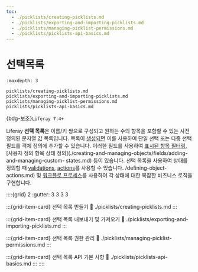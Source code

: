 ```yaml
---
toc:
  - ./picklists/creating-picklists.md
  - ./picklists/exporting-and-importing-picklists.md
  - ./picklists/managing-picklist-permissions.md
  - ./picklists/picklists-api-basics.md
---
```

# 선택목록

```{toctree}
:maxdepth: 3

picklists/creating-picklists.md
picklists/exporting-and-importing-picklists.md
picklists/managing-picklist-permissions.md
picklists/picklists-api-basics.md
```

{bdg-보조}`Liferay 7.4+`

Liferay **선택 목록**은 이름/키 쌍으로 구성되고 원하는 수의 항목을 포함할 수 있는 사전 정의된 문자열 값 목록입니다. 목록이 [생성되면](./picklists/creating-picklists.md) 이를 사용하여 단일 선택 또는 다중 선택 필드를 객체 정의에 추가할 수 있습니다. 이러한 필드를 사용하여 [표시된 항목 필터링](./displaying-object-entries.md), [사용자 정의 항목 상태 정의](./creating-and-managing-objects/fields/adding-and-managing-custom- states.md) 등이 있습니다. 선택 목록을 사용하여 상태를 정의할 때 [validations](./creating-and-managing-objects/validations/adding-field-validations.md), [actions](./creating-and-managing-objects/actions)를 사용할 수 있습니다. /defining-object-actions.md) 및 [워크플로 프로세스](./enabling-workflows-for-objects.md)를 사용하여 각 상태에 대한 복잡한 비즈니스 로직을 구현합니다.

::::{grid} 2
:gutter: 3 3 3 3

:::{grid-item-card} 선택 목록 만들기
:link: ./picklists/creating-picklists.md
:::

:::{grid-item-card} 선택 목록 내보내기 및 가져오기
:link: ./picklists/exporting-and-importing-picklists.md
:::

:::{grid-item-card} 선택 목록 권한 관리
:link: ./picklists/managing-picklist-permissions.md
:::

:::{grid-item-card} 선택 목록 API 기본 사항
:link: ./picklists/picklists-api-basics.md
:::
::::